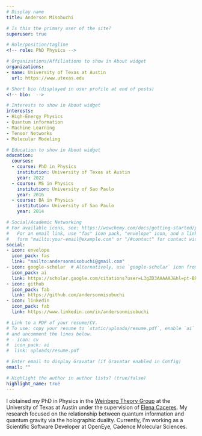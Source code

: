 ```yaml
---
# Display name
title: Anderson Misobuchi

# Is this the primary user of the site?
superuser: true

# Role/position/tagline
<!-- role: PhD Physics -->

# Organizations/Affiliations to show in About widget
organizations:
- name: University of Texas at Austin
  url: https://www.utexas.edu

# Short bio (displayed in user profile at end of posts)
<!-- bio:  -->

# Interests to show in About widget
interests:
- High-Energy Physics
- Quantum information
- Machine Learning
- Tensor Networks
- Molecular Modeling

# Education to show in About widget
education:
  courses:
  - course: PhD in Physics
    institution: University of Texas at Austin
    year: 2022
  - course: MS in Physics
    institution: University of Sao Paulo
    year: 2016
  - course: BA in Physics
    institution: University of Sao Paulo
    year: 2014

# Social/Academic Networking
# For available icons, see: https://wowchemy.com/docs/getting-started/page-builder/#icons
#   For an email link, use "fas" icon pack, "envelope" icon, and a link in the
#   form "mailto:your-email@example.com" or "/#contact" for contact widget.
social:
- icon: envelope
  icon_pack: fas
  link: "mailto:andersonmisobuchi@gmail.com"
- icon: google-scholar  # Alternatively, use `google-scholar` icon from `ai` icon pack
  icon_pack: ai
  link: https://scholar.google.com/citations?user=L3gZD3AAAAAJ&hl=pt-BR&oi=ao
- icon: github
  icon_pack: fab
  link: https://github.com/andersonmisobuchi
- icon: linkedin
  icon_pack: fab
  link: https://www.linkedin.com/in/andersonmisobuchi

# Link to a PDF of your resume/CV.
# To use: copy your resume to `static/uploads/resume.pdf`, enable `ai` icons in `params.toml`, 
# and uncomment the lines below.
# - icon: cv
#  icon_pack: ai
#  link: uploads/resume.pdf

# Enter email to display Gravatar (if Gravatar enabled in Config)
email: ""

# Highlight the author in author lists? (true/false)
highlight_name: true
---
```


I obtained my PhD in Physics in the [Weinberg Theory Group](https://zippy.ph.utexas.edu/research.html) at the University of Texas at Austin under the supervision of [Elena Caceres](https://zippy.ph.utexas.edu/~elenac/). My research focused on the relationship between quantum information and quantum gravity via the holographic duality. Currently, I'm working as a Scientific Software Developer at OpenEye, Cadence Molecular Sciences.

<!-- {{< icon name="download" pack="fas" >}} {{< staticref "uploads/resume.pdf" "newtab" >}} resumé{{< /staticref >}} -->

